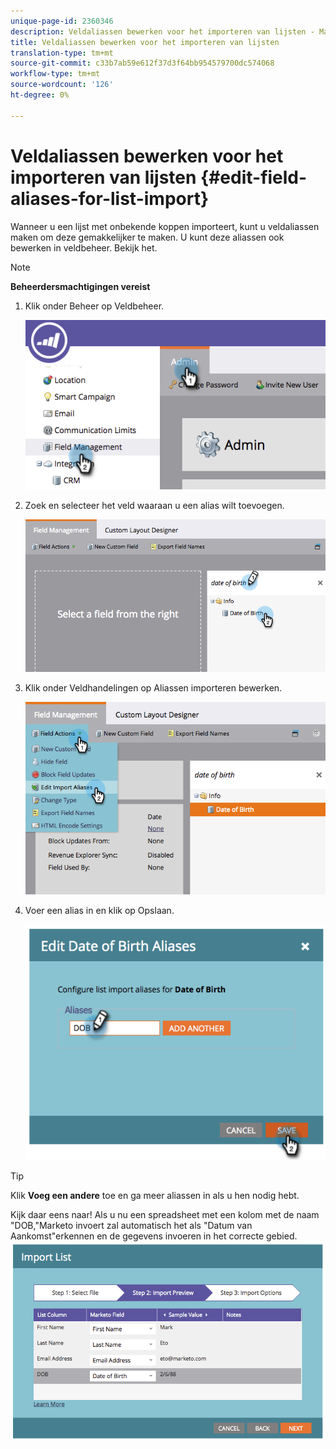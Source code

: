 ```yaml
---
unique-page-id: 2360346
description: Veldaliassen bewerken voor het importeren van lijsten - Marketo Docs - Productdocumentatie
title: Veldaliassen bewerken voor het importeren van lijsten
translation-type: tm+mt
source-git-commit: c33b7ab59e612f37d3f64bb954579700dc574068
workflow-type: tm+mt
source-wordcount: '126'
ht-degree: 0%

---
```



# Veldaliassen bewerken voor het importeren van lijsten {#edit-field-aliases-for-list-import}

Wanneer u een lijst met onbekende koppen importeert, kunt u veldaliassen maken om deze gemakkelijker te maken. U kunt deze aliassen ook bewerken in veldbeheer. Bekijk het.

>[!NOTE]
>
>**Beheerdersmachtigingen vereist**

1. Klik onder Beheer op Veldbeheer.

   ![](assets/image2014-9-19-9-3a56-3a22.png)

1. Zoek en selecteer het veld waaraan u een alias wilt toevoegen.

   ![](assets/fieldmanagement-findfield.png)

1. Klik onder Veldhandelingen op Aliassen importeren bewerken.

   ![](assets/fieldmanageemnt-editimport.png)

1. Voer een alias in en klik op Opslaan.

   ![](assets/image2014-9-19-9-3a57-3a1.png)

>[!TIP]
>
>Klik **Voeg een andere** toe en ga meer aliassen in als u hen nodig hebt.

Kijk daar eens naar! Als u nu een spreadsheet met een kolom met de naam &quot;DOB,&quot;Marketo invoert zal automatisch het als &quot;Datum van Aankomst&quot;erkennen en de gegevens invoeren in het correcte gebied.  ![](assets/image2014-9-19-9-3a57-3a20.png)


